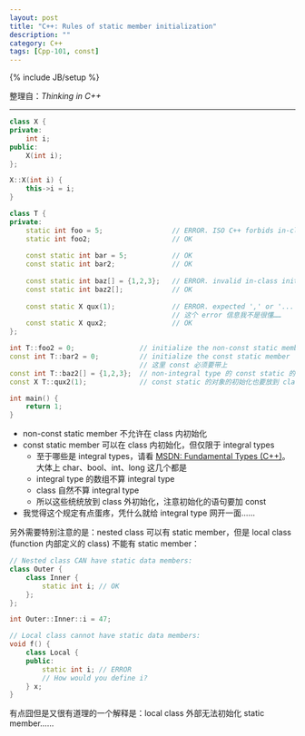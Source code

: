 ```yaml
---
layout: post
title: "C++: Rules of static member initialization"
description: ""
category: C++
tags: [Cpp-101, const]
---
```

{% include JB/setup %}

整理自：_Thinking in C++_

-----

```cpp
class X {
private:
	int i;
public: 
	X(int i);
}; 

X::X(int i) {
	this->i = i;
}

class T {
private:	
	static int foo = 5;					// ERROR. ISO C++ forbids in-class initialization of non-const static member 'T::foo'
	static int foo2;					// OK
	
	const static int bar = 5;			// OK
	const static int bar2;				// OK
	
	const static int baz[] = {1,2,3}; 	// ERROR. invalid in-class initialization of static data member of non-integral type 'const int []'
	const static int baz2[]; 			// OK
	
	const static X qux(1);				// ERROR. expected ',' or '...' before numeric constant
										// 这个 error 信息我不是很懂…… 
	const static X qux2; 				// OK
};

int T::foo2 = 0;				// initialize the non-const static member
const int T::bar2 = 0;			// initialize the const static member
								// 这里 const 必须要带上
const int T::baz2[] = {1,2,3}; 	// non-integral type 的 const static 的初始化必须放到 class 外边 
const X T::qux2(1);				// const static 的对象的初始化也要放到 class 外 

int main() {
	return 1;
}
```

* non-const static member 不允许在 class 内初始化
* const static member 可以在 class 内初始化，但仅限于 integral types
	* 至于哪些是 integral types，请看 [MSDN: Fundamental Types (C++)](https://msdn.microsoft.com/en-us/library/cc953fe1.aspx)。大体上 char、bool、int、long 这几个都是
	* integral type 的数组不算 integral type
	* class 自然不算 integral type
	* 所以这些统统放到 class 外初始化，注意初始化的语句要加 const
* 我觉得这个规定有点蛋疼，凭什么就给 integral type 网开一面……	

另外需要特别注意的是：nested class 可以有 static member，但是 local class (function 内部定义的 class) 不能有 static member：

```cpp
// Nested class CAN have static data members:
class Outer {
	class Inner {
		static int i; // OK
	};
};

int Outer::Inner::i = 47;

// Local class cannot have static data members:
void f() {
	class Local {
	public:
		static int i; // ERROR
		// How would you define i?
	} x;
}
```

有点囧但是又很有道理的一个解释是：local class 外部无法初始化 static member……